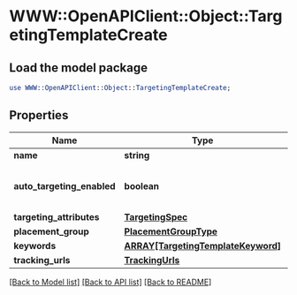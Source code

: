 # WWW::OpenAPIClient::Object::TargetingTemplateCreate

## Load the model package
```perl
use WWW::OpenAPIClient::Object::TargetingTemplateCreate;
```

## Properties
Name | Type | Description | Notes
------------ | ------------- | ------------- | -------------
**name** | **string** | Name of targeting template. | 
**auto_targeting_enabled** | **boolean** | Enable auto-targeting for ad group. Also known as &lt;a href&#x3D;\&quot;https://help.pinterest.com/en/business/article/expanded-targeting\&quot; target&#x3D;\&quot;_blank\&quot;&gt;\&quot;expanded targeting\&quot;&lt;/a&gt;. | [optional] [default to true]
**targeting_attributes** | [**TargetingSpec**](TargetingSpec.md) |  | 
**placement_group** | [**PlacementGroupType**](PlacementGroupType.md) |  | [optional] 
**keywords** | [**ARRAY[TargetingTemplateKeyword]**](TargetingTemplateKeyword.md) |  | [optional] 
**tracking_urls** | [**TrackingUrls**](TrackingUrls.md) |  | [optional] 

[[Back to Model list]](../README.md#documentation-for-models) [[Back to API list]](../README.md#documentation-for-api-endpoints) [[Back to README]](../README.md)


